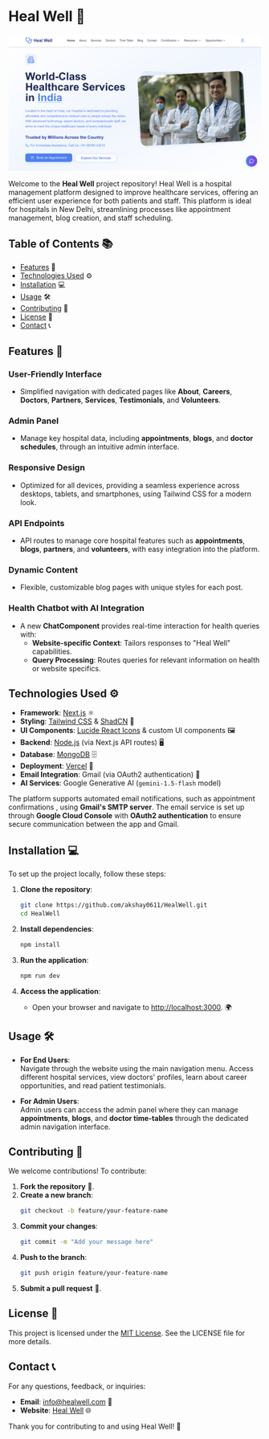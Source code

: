 # Heal Well 🏥 

<p align="center">
  <img src="public/images/Healwell.png" alt="Heal Well" width="900"/>
</p> 

Welcome to the **Heal Well** project repository! Heal Well is a hospital management platform designed to improve healthcare services, offering an efficient user experience for both patients and staff. This platform is ideal for hospitals in New Delhi, streamlining processes like appointment management, blog creation, and staff scheduling.

## Table of Contents 📚 

- [Features](#features) 🌟
- [Technologies Used](#technologies-used) ⚙️
- [Installation](#installation) 💻
- [Usage](#usage) 🛠️
- [Contributing](#contributing) 🤝
- [License](#license) 📄
- [Contact](#contact) 📞

## Features 🌟 

### **User-Friendly Interface** 
- Simplified navigation with dedicated pages like **About**, **Careers**, **Doctors**, **Partners**, **Services**, **Testimonials**, and **Volunteers**.

### **Admin Panel**
- Manage key hospital data, including **appointments**, **blogs**, and **doctor schedules**, through an intuitive admin interface.

### **Responsive Design**
- Optimized for all devices, providing a seamless experience across desktops, tablets, and smartphones, using Tailwind CSS for a modern look.

### **API Endpoints**
- API routes to manage core hospital features such as **appointments**, **blogs**, **partners**, and **volunteers**, with easy integration into the platform.

### **Dynamic Content**
- Flexible, customizable blog pages with unique styles for each post.

### **Health Chatbot with AI Integration**
- A new **ChatComponent** provides real-time interaction for health queries with:
  - **Website-specific Context**: Tailors responses to "Heal Well" capabilities.
  - **Query Processing**: Routes queries for relevant information on health or website specifics.

## Technologies Used ⚙️

- **Framework**: [Next.js](https://nextjs.org/) ⚛️
- **Styling**: [Tailwind CSS](https://tailwindcss.com/) & [ShadCN](https://github.com/ShadCN) 🌈
- **UI Components**: [Lucide React Icons](https://github.com/lucide-icons/lucide) & custom UI components 🖼️
- **Backend**: [Node.js](https://nodejs.org/en/) (via Next.js API routes) 🖥️
- **Database**: [MongoDB](https://www.mongodb.com/) 🗄️
- **Deployment**: [Vercel](https://vercel.com/) 🚀
- **Email Integration**: Gmail (via OAuth2 authentication) 📧
- **AI Services**: Google Generative AI (`gemini-1.5-flash` model)

The platform supports automated email notifications, such as appointment confirmations , using **Gmail's SMTP server**. The email service is set up through **Google Cloud Console** with **OAuth2 authentication** to ensure secure communication between the app and Gmail.

## Installation 💻

To set up the project locally, follow these steps:

1. **Clone the repository**:
   ```bash
   git clone https://github.com/akshay0611/HealWell.git
   cd HealWell
   ```

2. **Install dependencies**:
   ```bash
   npm install
   ```

3. **Run the application**:
   ```bash
   npm run dev
   ```

4. **Access the application**:
   - Open your browser and navigate to [http://localhost:3000](http://localhost:3000). 🌍

## Usage 🛠️

- **For End Users**:  
  Navigate through the website using the main navigation menu. Access different hospital services, view doctors' profiles, learn about career opportunities, and read patient testimonials.

- **For Admin Users**:  
  Admin users can access the admin panel where they can manage **appointments**, **blogs**, and **doctor time-tables** through the dedicated admin navigation interface.

## Contributing 🤝

We welcome contributions! To contribute:

1. **Fork the repository** 🍴.
2. **Create a new branch**:
   ```bash
   git checkout -b feature/your-feature-name
   ```
3. **Commit your changes**:
   ```bash
   git commit -m "Add your message here"
   ```
4. **Push to the branch**:
   ```bash
   git push origin feature/your-feature-name
   ```
5. **Submit a pull request** 🚀.

## License 📄

This project is licensed under the [MIT License](LICENSE). See the LICENSE file for more details.

## Contact 📞

For any questions, feedback, or inquiries:

- **Email**: [info@healwell.com](mailto:info@healwell.com) 📧
- **Website**: [Heal Well](https://heal-well-brown.vercel.app/) 🌐

Thank you for contributing to and using Heal Well! 🎉 
